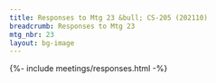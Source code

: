 ```yaml
---
title: Responses to Mtg 23 &bull; CS-205 (202110)
breadcrumb: Responses to Mtg 23
mtg_nbr: 23
layout: bg-image
---
```

 
{%- include meetings/responses.html -%}
